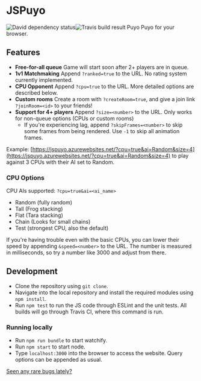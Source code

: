 # JSPuyo
<img src="https://david-dm.org/WillFlame14/jspuyo.svg" alt="David dependency status"><img src="https://travis-ci.org/WillFlame14/jspuyo.svg?branch=master" alt="Travis build result">
Puyo Puyo for your browser.

## Features
- **Free-for-all queue** Game will start soon after 2+ players are in queue.
- **1v1 Matchmaking** Append `?ranked=true` to the URL. No rating system currently implemented.
- **CPU Opponent** Append `?cpu=true` to the URL. More detailed options are described below.
- **Custom rooms** Create a room with `?createRoom=true`, and give a join link `?joinRoom=<id>` to your friends!
- **Support for 4+ players** Append `?size=<number>` to the URL. Only works for non-queue options (CPUs or custom rooms)
  - If you're experiencing lag, append `?skipFrames=<number>` to skip some frames from being rendered. Use `-1` to skip all animation frames.

Example: [https://jspuyo.azurewebsites.net/?cpu=true&ai=Random&size=4](https://jspuyo.azurewebsites.net/?cpu=true&ai=Random&size=4) to play against 3 CPUs with their AI set to Random.

### CPU Options
CPU AIs supported: `?cpu=true&ai=<ai_name>`
- Random (fully random)
- Tall (Frog stacking)
- Flat (Tara stacking)
- Chain (Looks for small chains)
- Test (strongest CPU, also the default)

If you're having trouble even with the basic CPUs, you can lower their speed by appending `&speed=<number>` to the URL. The number is measured in milliseconds, so try a number like 3000 and adjust from there.

## Development
- Clone the repository using `git clone`.
- Navigate into the local repository and install the required modules using `npm install`.
- Run `npm test` to run the JS code through ESLint and the unit tests. All builds will go through Travis CI, where this command is run.

### Running locally
- Run `npm run bundle` to start watchify.
- Run `npm start` to start node.
- Type `localhost:3000` into the browser to access the website. Query options can be appended as usual.


[Seen any rare bugs lately?](https://github.com/WillFlame14/jspuyo/issues)
